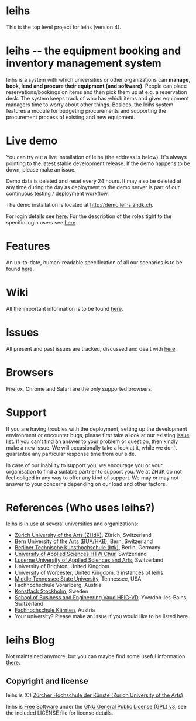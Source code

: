 # leihs

This is the top level project for leihs (version 4).

# leihs -- the equipment booking and inventory management system

leihs is a system with which universities or other organizations can **manage, book, lend and procure their equipment (and software)**. People can place reservations/bookings on items and then pick them up at e.g. a reservation desk. The system keeps track of who has which items and gives equipment managers time to worry about other things. Besides, the leihs system features a module for budgeting procurements and supporting the procurement process of existing and new equipment.

# Live demo

You can try out a live installation of leihs (the address is below). It's always pointing to the latest stable development release. If the demo happens to be down, please make an issue.

Demo data is deleted and reset every 24 hours. It may also be deleted at any time during the day as deployment to the demo server is part of our continuous testing / deployment workflow.

The demo installation is located at http://demo.leihs.zhdk.ch.

For login details see [here](https://github.com/leihs/leihs/wiki#live-demo). For the description of the roles tight to the specific login users see [here](Roles.md).

# Features

An up-to-date, human-readable specification of all our scenarios is to be found [here](https://relishapp.com/leihs/).

# Wiki

All the important information is to be found [here](https://github.com/leihs/leihs/wiki).

# Issues

All present and past issues are tracked, discussed and dealt with [here](https://github.com/leihs/leihs/issues).

# Browsers

Firefox, Chrome and Safari are the only supported browsers.

# Support

If you are having troubles with the deployment, setting up the development environment or encounter bugs, please first take a look at our existing [issue list](https://github.com/leihs/leihs/issues). If you can't find an answer to your problem or question, then kindly make a new issue. We will occasionally take a look at it, while we don't guarantee any particular response time from our side.

In case of our inability to support you, we encourage you or your organisation to find a suitable partner to support you. We at ZHdK do not feel obliged in any way to offer any kind of support. We may or may not answer to your concerns depending on our load and other factors.

# References (Who uses leihs?)

leihs is in use at several universities and organizations:

 * [Zürich University of the Arts (ZHdK)](http://www.zhdk.ch), Zürich, Switzerland
 * [Bern University of the Arts (BUA/HKB)](http://hkb.bfh.ch), Bern, Switzerland
 * [Berliner Technische Kunsthochschule (btk)](http://www.btk-fh.de/), Berlin, Germany
 * [University of Applied Sciences HTW Chur](http://www.fh-htwchur.ch), Switzerland
 * [Lucerne University of Applied Sciences and Arts](http://www.hslu.ch), Switzerland
 * University of Brighton, United Kingdom
 * University of Worcester, United Kingdom. 3 instances of leihs
 * [Middle Tennessee State University](http://www.mtsu.edu), Tennessee, USA
 * Fachhochschule Vorarlberg, Austria
 * [Konstfack Stockholm](http://www.konstfack.se), Sweden
 * [School of Business and Engineering Vaud HEIG-VD](https://heig-vd.ch), Yverdon-les-Bains, Switzerland
 * [Fachhochschule Kärnten](https://www.fh-kaernten.at/), Austria
 * Your university? Please make an issue if you would like to be listed here.

# leihs Blog

Not maintained anymore, but you can maybe find some useful information [there](https://blog.zhdk.ch/leihs).

## Copyright and license

leihs is (C) [Zürcher Hochschule der Künste (Zurich University of the Arts)](http://www.zhdk.ch)

leihs is [Free Software](http://www.gnu.org/philosophy/free-sw.html) under the [GNU General Public License (GPL) v3](http://www.gnu.org/licenses/gpl-3.0.txt), see the included LICENSE file for license details.
